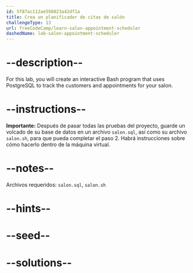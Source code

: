 ```yaml
---
id: 5f87ac112ae598023a42df1a
title: Crea un planificador de citas de salón
challengeType: 13
url: freeCodeCamp/learn-salon-appointment-scheduler
dashedName: lab-salon-appointment-scheduler
---
```


# --description--

For this lab, you will create an interactive Bash program that uses PostgreSQL to track the customers and appointments for your salon.

# --instructions--

**Importante:** Después de pasar todas las pruebas del proyecto, guarde un volcado de su base de datos en un archivo `salon.sql`, así como su archivo `salon.sh`, para que pueda completar el paso 2. Habrá instrucciones sobre cómo hacerlo dentro de la máquina virtual.

# --notes--

Archivos requeridos: `salon.sql`, `salon.sh`

# --hints--

# --seed--

# --solutions--
